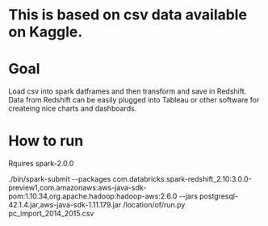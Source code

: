<h1>This is based on csv data available on Kaggle.</h1>

<h1>Goal</h1>  Load csv into spark datframes and then transform and save in Redshift. Data from Redshift can be easily plugged into Tableau or other software for createing nice charts and dashboards.


<h1>How to run</h1>

Rquires spark-2.0.0

./bin/spark-submit --packages com.databricks:spark-redshift_2.10:3.0.0-preview1,com.amazonaws:aws-java-sdk-pom:1.10.34,org.apache.hadoop:hadoop-aws:2.6.0  --jars postgresql-42.1.4.jar,aws-java-sdk-1.11.179.jar  /location/of/run.py pc_import_2014_2015.csv
